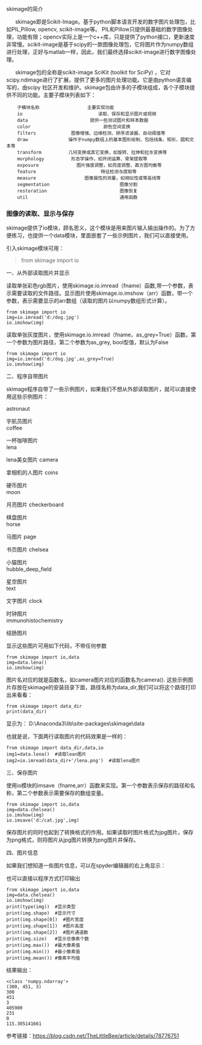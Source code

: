 skimage的简介

      skimage即是Scikit-Image。基于python脚本语言开发的数字图片处理包，比如PIL,Pillow, opencv, scikit-image等。 PIL和Pillow只提供最基础的数字图像处理，功能有限；opencv实际上是一个c++库，只是提供了python接口，更新速度非常慢。scikit-image是基于scipy的一款图像处理包，它将图片作为numpy数组进行处理，正好与matlab一样，因此，我们最终选择scikit-image进行数字图像处理。

      skimage包的全称是scikit-image SciKit (toolkit for SciPy) ，它对scipy.ndimage进行了扩展，提供了更多的图片处理功能。它是由python语言编写的，由scipy 社区开发和维护。skimage包由许多的子模块组成，各个子模块提供不同的功能。主要子模块列表如下：

        子模块名称　                主要实现功能
        io                            读取、保存和显示图片或视频
        data                       提供一些测试图片和样本数据
        color                           颜色空间变换
        filters             图像增强、边缘检测、排序滤波器、自动阈值等
        draw               操作于numpy数组上的基本图形绘制，包括线条、矩形、圆和文本等
        transform          几何变换或其它变换，如旋转、拉伸和拉东变换等
        morphology          形态学操作，如开闭运算、骨架提取等
        exposure              图片强度调整，如亮度调整、直方图均衡等
        feature                        特征检测与提取等
        measure                  图像属性的测量，如相似性或等高线等
        segmentation                          图像分割
        restoration                           图像恢复
        util                                  通用函数
        
 
### 图像的读取、显示与保存

skimage提供了io模块，顾名思义，这个模块是用来图片输入输出操作的。为了方便练习，也提供一个data模块，里面嵌套了一些示例图片，我们可以直接使用。

引入skimage模块可用：


>from skimage import io

一、从外部读取图片并显示

读取单张彩色rgb图片，使用skimage.io.imread（fname）函数,带一个参数，表示需要读取的文件路径。显示图片使用skimage.io.imshow（arr）函数，带一个参数，表示需要显示的arr数组（读取的图片以numpy数组形式计算）。

```
from skimage import io
img=io.imread('d:/dog.jpg')
io.imshow(img)
```

读取单张灰度图片，使用skimage.io.imread（fname，as_grey=True）函数，第一个参数为图片路径，第二个参数为as_grey, bool型值，默认为False

```
from skimage import io
img=io.imread('d:/dog.jpg',as_grey=True)
io.imshow(img)

```

二、程序自带图片

skimage程序自带了一些示例图片，如果我们不想从外部读取图片，就可以直接使用这些示例图片：

astronaut

宇航员图片	
coffee

一杯咖啡图片	
lena

lena美女图片
camera

拿相机的人图片	
coins

硬币图片	
moon

月亮图片
checkerboard

棋盘图片	
horse

马图片	
page

书页图片
chelsea

小猫图片	
hubble_deep_field

星空图片	
text

文字图片
clock

 时钟图片	
immunohistochemistry

结肠图片	
 

 
显示这些图片可用如下代码，不带任何参数

```
from skimage import io,data
img=data.lena()
io.imshow(img)
```


图片名对应的就是函数名，如camera图片对应的函数名为camera(). 这些示例图片存放在skimage的安装目录下面，路径名称为data_dir,我们可以将这个路径打印出来看看：

```
from skimage import data_dir
print(data_dir)
```
显示为： D:\Anaconda3\lib\site-packages\skimage\data

也就是说，下面两行读取图片的代码效果是一样的：
```
from skimage import data_dir,data,io
img1=data.lena()  #读取lean图片
img2=io.imread(data_dir+'/lena.png')  #读取lena图片
 ```

三、保存图片

使用io模块的imsave（fname,arr）函数来实现。第一个参数表示保存的路径和名称，第二个参数表示需要保存的数组变量。

```
from skimage import io,data
img=data.chelsea()
io.imshow(img)
io.imsave('d:/cat.jpg',img)

```

保存图片的同时也起到了转换格式的作用。如果读取时图片格式为jpg图片，保存为png格式，则将图片从jpg图片转换为png图片并保存。

四、图片信息

如果我们想知道一些图片信息，可以在spyder编辑器的右上角显示：

也可以直接以程序方式打印输出

```
from skimage import io,data
img=data.chelsea()
io.imshow(img)
print(type(img))  #显示类型
print(img.shape)  #显示尺寸
print(img.shape[0])  #图片宽度
print(img.shape[1])  #图片高度
print(img.shape[2])  #图片通道数
print(img.size)   #显示总像素个数
print(img.max())  #最大像素值
print(img.min())  #最小像素值
print(img.mean()) #像素平均值
```
结果输出：

```
<class 'numpy.ndarray'>
(300, 451, 3)
300
451
3
405900
231
0
115.305141661

```


参考链接：https://blog.csdn.net/TheLittleBee/article/details/78776751
